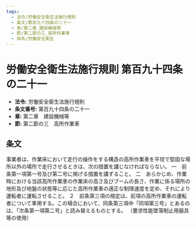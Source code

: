 ```yaml
---
tags:
  - 法令/労働安全衛生法施行規則
  - 条文/第百九十四条の二十一
  - 章/第二章_建設機械等
  - 節/第二節の三_高所作業車
  - 体系/労働安全衛生
---
```

# 労働安全衛生法施行規則 第百九十四条の二十一

- **法令:** 労働安全衛生法施行規則
- **条文番号:** 第百九十四条の二十一
- **章:** 第二章　建設機械等
- **節:** 第二節の三　高所作業車

## 条文
事業者は、作業床において走行の操作をする構造の高所作業車を平坦で堅固な場所以外の場所で走行させるときは、次の措置を講じなければならない。
一　前条第一項第一号及び第二号に掲げる措置を講ずること。
二　あらかじめ、作業時における当該高所作業車の作業床の高さ及びブームの長さ、作業に係る場所の地形及び地盤の状態等に応じた高所作業車の適正な制限速度を定め、それにより運転者に運転させること。
２　前条第三項の規定は、前項の高所作業車の運転者について準用する。この場合において、同条第三項中「同項第三号」とあるのは、「次条第一項第二号」と読み替えるものとする。
（要求性能墜落制止用器具等の使用）

